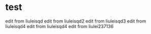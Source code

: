 # test
edit from liuleisqd
edit from liuleisqd2
edit from liuleisqd3
edit from liuleisqd4
edit from liuleisqd4
edit from liulei237136
